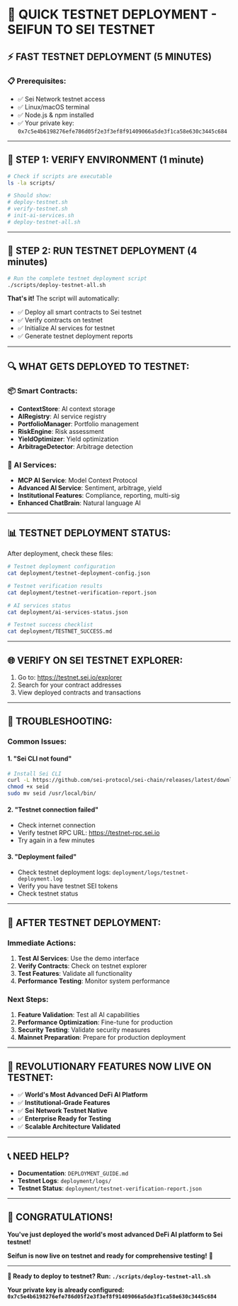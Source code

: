 # 🚀 QUICK TESTNET DEPLOYMENT - SEIFUN TO SEI TESTNET

## ⚡ **FAST TESTNET DEPLOYMENT (5 MINUTES)**

### **📋 Prerequisites:**
- ✅ Sei Network testnet access
- ✅ Linux/macOS terminal
- ✅ Node.js & npm installed
- ✅ Your private key: `0x7c5e4b6198276efe786d05f2e3f3ef8f91409066a5de3f1ca58e630c3445c684`

---

## 🚀 **STEP 1: VERIFY ENVIRONMENT (1 minute)**

```bash
# Check if scripts are executable
ls -la scripts/

# Should show:
# deploy-testnet.sh
# verify-testnet.sh
# init-ai-services.sh
# deploy-testnet-all.sh
```

---

## 🚀 **STEP 2: RUN TESTNET DEPLOYMENT (4 minutes)**

```bash
# Run the complete testnet deployment script
./scripts/deploy-testnet-all.sh
```

**That's it!** The script will automatically:
- ✅ Deploy all smart contracts to Sei testnet
- ✅ Verify contracts on testnet
- ✅ Initialize AI services for testnet
- ✅ Generate testnet deployment reports

---

## 🔍 **WHAT GETS DEPLOYED TO TESTNET:**

### **📦 Smart Contracts:**
- **ContextStore**: AI context storage
- **AIRegistry**: AI service registry
- **PortfolioManager**: Portfolio management
- **RiskEngine**: Risk assessment
- **YieldOptimizer**: Yield optimization
- **ArbitrageDetector**: Arbitrage detection

### **🤖 AI Services:**
- **MCP AI Service**: Model Context Protocol
- **Advanced AI Service**: Sentiment, arbitrage, yield
- **Institutional Features**: Compliance, reporting, multi-sig
- **Enhanced ChatBrain**: Natural language AI

---

## 📊 **TESTNET DEPLOYMENT STATUS:**

After deployment, check these files:
```bash
# Testnet deployment configuration
cat deployment/testnet-deployment-config.json

# Testnet verification results
cat deployment/testnet-verification-report.json

# AI services status
cat deployment/ai-services-status.json

# Testnet success checklist
cat deployment/TESTNET_SUCCESS.md
```

---

## 🌐 **VERIFY ON SEI TESTNET EXPLORER:**

1. Go to: https://testnet.sei.io/explorer
2. Search for your contract addresses
3. View deployed contracts and transactions

---

## 🚨 **TROUBLESHOOTING:**

### **Common Issues:**

#### **1. "Sei CLI not found"**
```bash
# Install Sei CLI
curl -L https://github.com/sei-protocol/sei-chain/releases/latest/download/seid-linux-amd64 -o seid
chmod +x seid
sudo mv seid /usr/local/bin/
```

#### **2. "Testnet connection failed"**
- Check internet connection
- Verify testnet RPC URL: https://testnet-rpc.sei.io
- Try again in a few minutes

#### **3. "Deployment failed"**
- Check testnet deployment logs: `deployment/logs/testnet-deployment.log`
- Verify you have testnet SEI tokens
- Check testnet status

---

## 🎯 **AFTER TESTNET DEPLOYMENT:**

### **Immediate Actions:**
1. **Test AI Services**: Use the demo interface
2. **Verify Contracts**: Check on testnet explorer
3. **Test Features**: Validate all functionality
4. **Performance Testing**: Monitor system performance

### **Next Steps:**
1. **Feature Validation**: Test all AI capabilities
2. **Performance Optimization**: Fine-tune for production
3. **Security Testing**: Validate security measures
4. **Mainnet Preparation**: Prepare for production deployment

---

## 💎 **REVOLUTIONARY FEATURES NOW LIVE ON TESTNET:**

- ✅ **World's Most Advanced DeFi AI Platform**
- ✅ **Institutional-Grade Features**
- ✅ **Sei Network Testnet Native**
- ✅ **Enterprise Ready for Testing**
- ✅ **Scalable Architecture Validated**

---

## 📞 **NEED HELP?**

- **Documentation**: `DEPLOYMENT_GUIDE.md`
- **Testnet Logs**: `deployment/logs/`
- **Testnet Status**: `deployment/testnet-verification-report.json`

---

## 🎉 **CONGRATULATIONS!**

**You've just deployed the world's most advanced DeFi AI platform to Sei testnet!**

**Seifun is now live on testnet and ready for comprehensive testing!** 🚀

---

**🚀 Ready to deploy to testnet? Run: `./scripts/deploy-testnet-all.sh`**

**Your private key is already configured: `0x7c5e4b6198276efe786d05f2e3f3ef8f91409066a5de3f1ca58e630c3445c684`**